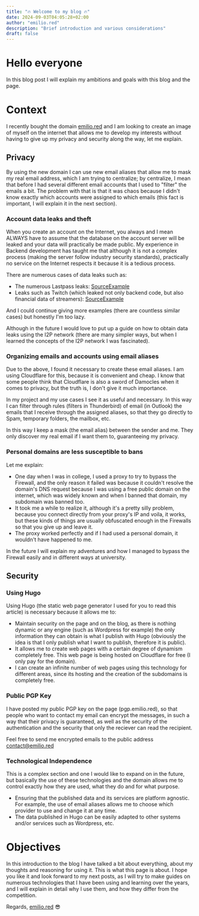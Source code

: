 ```yaml
---
title: "🔥 Welcome to my blog 🔥"
date: 2024-09-03T04:05:28+02:00
author: "emilio.red"
description: "Brief introduction and various considerations"
draft: false
---
```


# Hello everyone
In this blog post I will explain my ambitions and goals with this blog and the page.

# Context
I recently bought the domain [emilio.red](http://emilio.red) and I am looking to create an image of myself on the internet that allows me to develop my interests without having to give up my privacy and security along the way, let me explain.

## Privacy
By using the new domain I can use new email aliases that allow me to mask my real email address, which I am trying to centralize; by centralize, I mean that before I had several different email accounts that I used to "filter" the emails a bit. The problem with that is that it was chaos because I didn't know exactly which accounts were assigned to which emails (this fact is important, I will explain it in the next section).

### Account data leaks and theft
When you create an account on the Internet, you always and I mean ALWAYS have to assume that the database on the account server will be leaked and your data will practically be made public.
My experience in Backend development has taught me that although it is not a complex process (making the server follow industry security standards), practically no service on the Internet respects it because it is a tedious process.

There are numerous cases of data leaks such as:
- The numerous Lastpass leaks: [SourceExample](https://www.redeszone.net/noticias/seguridad/gestor-contrasenas-lastpass-filtracion-datos/)
- Leaks such as Twitch (which leaked not only backend code, but also financial data of streamers): [SourceExample](https://vandal.elespanol.com/noticia/r12740/la-gran-filtracion-de-twitch-esto-es-lo-que-ganan-auronplay-ibai-thegrefg-o-rubius)

And I could continue giving more examples (there are countless similar cases) but honestly I'm too lazy.

Although in the future I would love to put up a guide on how to obtain data leaks using the I2P network (there are many simpler ways, but when I learned the concepts of the I2P network I was fascinated).

### Organizing emails and accounts using email aliases
Due to the above, I found it necessary to create these email aliases. I am using Cloudflare for this, because it is convenient and cheap. I know that some people think that Cloudflare is also a sword of Damocles when it comes to privacy, but the truth is, I don't give it much importance.

In my project and my use cases I see it as useful and necessary. In this way I can filter through rules (filters in Thunderbird) of email (in Outlook) the emails that I receive through the assigned aliases, so that they go directly to Spam, temporary folders, the mailbox, etc.

In this way I keep a mask (the email alias) between the sender and me. They only discover my real email if I want them to, guaranteeing my privacy.

### Personal domains are less susceptible to bans
Let me explain:
- One day when I was in college, I used a proxy to try to bypass the Firewall, and the only reason it failed was because it couldn't resolve the domain's DNS request because I was using a free public domain on the internet, which was widely known and when I banned that domain, my subdomain was banned too.
- It took me a while to realize it, although it's a pretty silly problem, because you connect directly from your proxy's IP and voila, it works, but these kinds of things are usually obfuscated enough in the Firewalls so that you give up and leave it.
- The proxy worked perfectly and if I had used a personal domain, it wouldn't have happened to me.

In the future I will explain my adventures and how I managed to bypass the Firewall easily and in different ways at university.

## Security
### Using Hugo
Using Hugo (the static web page generator I used for you to read this article) is necessary because it allows me to:
- Maintain security on the page and on the blog, as there is nothing dynamic or any engine (such as Wordpress for example) the only information they can obtain is what I publish with Hugo (obviously the idea is that I only publish what I want to publish, therefore it is public).
- It allows me to create web pages with a certain degree of dynamism completely free. This web page is being hosted on Cloudflare for free (I only pay for the domain).
- I can create an infinite number of web pages using this technology for different areas, since its hosting and the creation of the subdomains is completely free.

### Public PGP Key
I have posted my public PGP key on the page (pgp.emilio.red), so that people who want to contact my email can encrypt the messages, in such a way that their privacy is guaranteed, as well as the security of the authentication and the security that only the reciever can read the recipient.

Feel free to send me encrypted emails to the public address [contact@emilio.red](mailto:contact@emilio.red)

### Technological Independence
This is a complex section and one I would like to expand on in the future, but basically the use of these technologies and the domain allows me to control exactly how they are used, what they do and for what purpose.
- Ensuring that the published data and its services are platform agnostic. For example, the use of email aliases allows me to choose which provider to use and change it at any time.
- The data published in Hugo can be easily adapted to other systems and/or services such as Wordpress, etc.

# Objectives
In this introduction to the blog I have talked a bit about everything, about my thoughts and reasoning for using it. This is what this page is about. I hope you like it and look forward to my next posts, as I will try to make guides on numerous technologies that I have been using and learning over the years, and I will explain in detail why I use them, and how they differ from the competition.

Regards, [emilio.red](http://emilio.red) 😎

